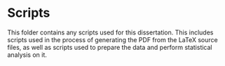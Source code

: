 # Scripts

This folder contains any scripts used for this dissertation. This includes scripts used in the process of generating the PDF from the LaTeX source files, as well as scripts used to prepare the data and perform statistical analysis on it.
